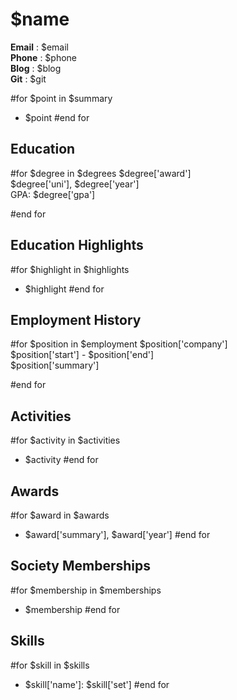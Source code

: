 $name
=====

**Email** : $email  
**Phone** : $phone  
**Blog**  : $blog  
**Git**   : $git  


#for $point in $summary
 - $point
#end for


Education
---------  
#for $degree in $degrees
 $degree['award']  
 $degree['uni'], $degree['year']  
 GPA: $degree['gpa']  

#end for

Education Highlights
--------------------  
#for $highlight in $highlights
 - $highlight
#end for


Employment History
------------------  
#for $position in $employment
 $position['company']  
 $position['start'] - $position['end']  
 $position['summary']  

#end for

Activities
----------  
#for $activity in $activities
 - $activity
#end for


Awards
------  
#for $award in $awards
 - $award['summary'], $award['year']
#end for


Society Memberships
-------------------  
#for $membership in $memberships
 - $membership
#end for


Skills
------
#for $skill in $skills
 - $skill['name']: $skill['set']
#end for
